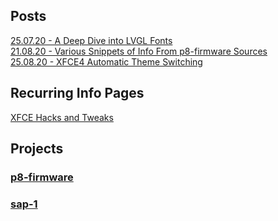 ## Posts
[25.07.20 - A Deep Dive into LVGL Fonts](posts/001-LVGL-fonts.md)  
[21.08.20 - Various Snippets of Info From p8-firmware Sources](posts/002-P8-firmware-info.md)  
[25.08.20 - XFCE4 Automatic Theme Switching](posts/003-Auto-Dark-Mode-XFCE.md)
## Recurring Info Pages
[XFCE Hacks and Tweaks](posts/004-Random-XFCE-Hacks.md)
## Projects
### [p8-firmware](p8-firmware/p8-firmware.md)
### [sap-1](sap-1/overview.md)